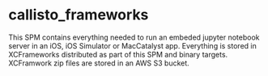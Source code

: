 # callisto_frameworks

This SPM contains everything needed to run an embeded jupyter notebook server in
an iOS, iOS Simulator or MacCatalyst app.  Everything is stored in XCFrameworks
distributed as part of this SPM and binary targets.  XCFramwork zip files are 
stored in an AWS S3 bucket.
